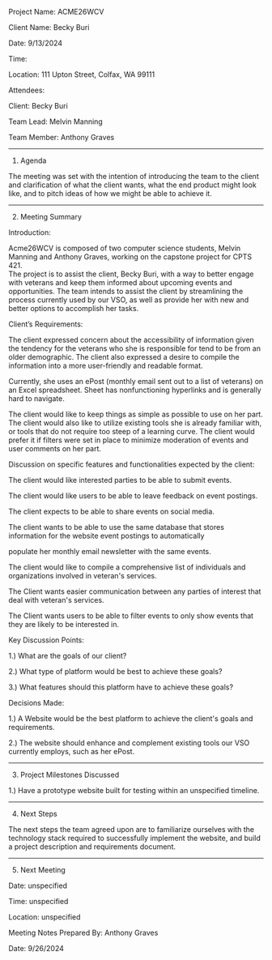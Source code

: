 Project Name: ACME26WCV

Client Name: Becky Buri

Date: 9/13/2024

Time:

Location: 111 Upton Street, Colfax, WA 99111 

Attendees: 

Client: Becky Buri

Team Lead: Melvin Manning

Team Member: Anthony Graves

__________________________________________________________________________________________________________________

1. Agenda


The meeting was set with the intention of introducing the team to the client and clarification of what the client wants,
what the end product might look like, and to pitch ideas of how we might be able to achieve it.

__________________________________________________________________________________________________________________

2. Meeting Summary


Introduction:

Acme26WCV is composed of two computer science students, Melvin Manning and Anthony Graves, working on the capstone project for CPTS 421.  
The project is to assist the client, Becky Buri, with a way to better engage with veterans and keep them informed about upcoming events 
and opportunities.  The team intends to assist the client by streamlining the process currently used by our VSO, as well as provide her with new
and better options to accomplish her tasks.


Client’s Requirements:

The client expressed concern about the accessibility of information given the tendency for the veterans
who she is responsible for tend to be from an older demographic.  The client also expressed a desire to compile 
the information into a more user-friendly and readable format.

Currently, she uses an ePost (monthly email sent out to a list of veterans) on an Excel spreadsheet.  Sheet has nonfunctioning
hyperlinks and is generally hard to navigate.

The client would like to keep things as simple as possible to use on her part. The client would also like to utilize
existing tools she is already familiar with, or tools that do not require too steep of a learning curve.
The client would prefer it if filters were set in place to minimize moderation of events and user comments on her part.



Discussion on specific features and functionalities expected by the client:


The client would like interested parties to be able to submit events.

The client would like users to be able to leave feedback on event postings.

The client expects to be able to share events on social media.

The client wants to be able to use the same database that stores information for the website event postings to automatically 

populate her monthly email newsletter with the same events.

The client would like to compile a comprehensive  list of individuals and organizations involved in veteran's
services.

The Client wants easier communication between any parties of interest that deal with veteran's services.

The Client wants users to be able to filter events to only show events that they are likely to be interested in.



Key Discussion Points:

1.) What are the goals of our client?

2.) What type of platform would be best to achieve these goals?

3.) What features should this platform have to achieve these goals?



Decisions Made:

1.) A Website would be the best platform to achieve the client's goals and requirements.

2.) The website should enhance and complement existing tools our VSO currently employs, such as her ePost.

_______________________________________________________________________________________________________


3. Project Milestones Discussed

1.) Have a prototype website built for testing within an unspecified timeline.

________________________________________________________________________________________________________


4. Next Steps

The next steps the team agreed upon are to familiarize ourselves with the technology stack required to successfully implement the website, and build a project description and requirements document.

_______________________________________________________________________________________________________


5. Next Meeting
   
Date: unspecified

Time: unspecified

Location: unspecified

Meeting Notes Prepared By: Anthony Graves

Date: 9/26/2024
